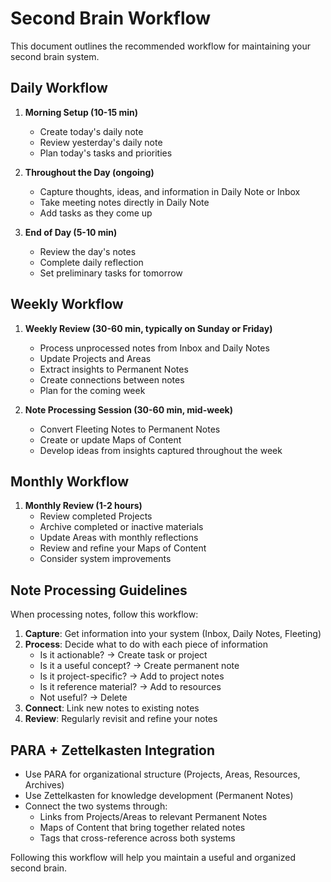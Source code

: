 # Second Brain Workflow

This document outlines the recommended workflow for maintaining your second brain system.

## Daily Workflow

1. **Morning Setup (10-15 min)**
   - Create today's daily note
   - Review yesterday's daily note
   - Plan today's tasks and priorities

2. **Throughout the Day (ongoing)**
   - Capture thoughts, ideas, and information in Daily Note or Inbox
   - Take meeting notes directly in Daily Note
   - Add tasks as they come up

3. **End of Day (5-10 min)**
   - Review the day's notes
   - Complete daily reflection
   - Set preliminary tasks for tomorrow

## Weekly Workflow

1. **Weekly Review (30-60 min, typically on Sunday or Friday)**
   - Process unprocessed notes from Inbox and Daily Notes
   - Update Projects and Areas
   - Extract insights to Permanent Notes
   - Create connections between notes
   - Plan for the coming week

2. **Note Processing Session (30-60 min, mid-week)**
   - Convert Fleeting Notes to Permanent Notes
   - Create or update Maps of Content
   - Develop ideas from insights captured throughout the week

## Monthly Workflow

1. **Monthly Review (1-2 hours)**
   - Review completed Projects
   - Archive completed or inactive materials
   - Update Areas with monthly reflections
   - Review and refine your Maps of Content
   - Consider system improvements

## Note Processing Guidelines

When processing notes, follow this workflow:

1. **Capture**: Get information into your system (Inbox, Daily Notes, Fleeting)
2. **Process**: Decide what to do with each piece of information
   - Is it actionable? → Create task or project
   - Is it a useful concept? → Create permanent note
   - Is it project-specific? → Add to project notes
   - Is it reference material? → Add to resources
   - Not useful? → Delete
3. **Connect**: Link new notes to existing notes
4. **Review**: Regularly revisit and refine your notes

## PARA + Zettelkasten Integration

- Use PARA for organizational structure (Projects, Areas, Resources, Archives)
- Use Zettelkasten for knowledge development (Permanent Notes)
- Connect the two systems through:
  - Links from Projects/Areas to relevant Permanent Notes
  - Maps of Content that bring together related notes
  - Tags that cross-reference across both systems

Following this workflow will help you maintain a useful and organized second brain. 
